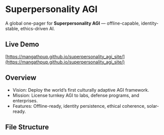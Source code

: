 # Superpersonality AGI

A global one-pager for **Superpersonality AGI** — offline-capable, identity-stable, ethics-driven AI.

## Live Demo

[https://mangathpup.github.io/superpersonality_agi_site/](https://mangathpup.github.io/superpersonality_agi_site/)

## Overview

- Vision: Deploy the world’s first culturally adaptive AGI framework.
- Mission: License turnkey AGI to labs, defense programs, and enterprises.
- Features: Offline-ready, identity persistence, ethical coherence, solar-ready.

## File Structure

